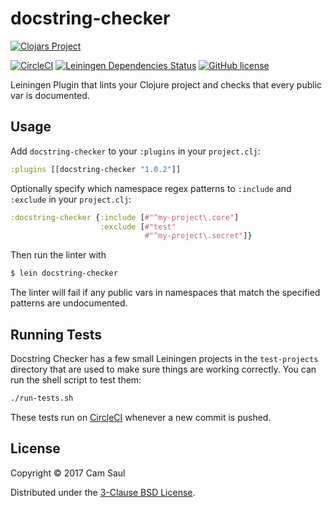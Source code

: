 # docstring-checker

[![Clojars Project](https://clojars.org/docstring-checker/latest-version.svg)](http://clojars.org/docstring-checker)

[![CircleCI](https://circleci.com/gh/camsaul/lein-docstring-checker.svg?style=svg)](https://circleci.com/gh/camsaul/lein-docstring-checker)
[![Leiningen Dependencies Status](https://jarkeeper.com/camsaul/lein-docstring-checker/status.png)](https://jarkeeper.com/camsaul/lein-docstring-checker)
[![GitHub license](https://img.shields.io/badge/license-3%E2%80%92Clause%20BSD-blue.svg)](https://raw.githubusercontent.com/camsaul/lein-docstring-checker/master/LICENSE.txt)

Leiningen Plugin that lints your Clojure project and checks that every public var is documented.

## Usage

Add `docstring-checker` to your `:plugins` in your `project.clj`:

```clojure
:plugins [[docstring-checker "1.0.2"]]
```

Optionally specify which namespace regex patterns to `:include` and `:exclude` in your `project.clj`:

```clojure
:docstring-checker {:include [#"^my-project\.core"]
                    :exclude [#"test"
                              #"^my-project\.secret"]}
```

Then run the linter with

```bash
$ lein docstring-checker
```

The linter will fail if any public vars in namespaces that match the specified patterns are undocumented.


## Running Tests

Docstring Checker has a few small Leiningen projects in the `test-projects` directory that are used to make sure things are working correctly.
You can run the shell script to test them:

```bash
./run-tests.sh
```

These tests run on [CircleCI](https://circleci.com/gh/camsaul/lein-docstring-checker) whenever a new commit is pushed.


## License

Copyright © 2017 Cam Saul

Distributed under the [3-Clause BSD License](https://raw.githubusercontent.com/camsaul/lein-docstring-checker/master/LICENSE.txt).
